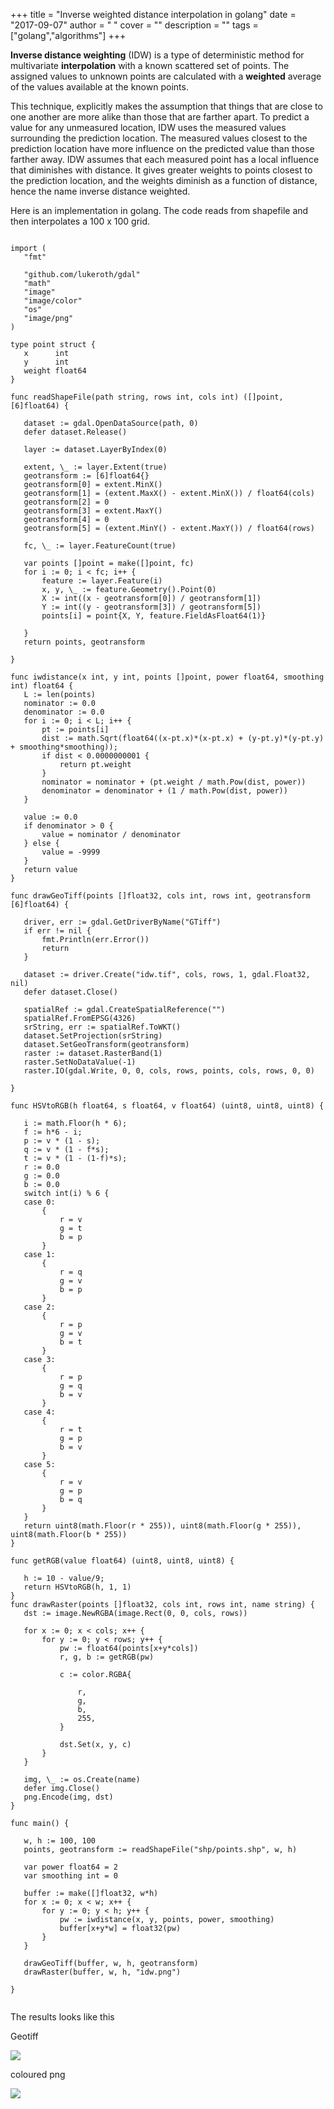 
+++
title = "Inverse weighted distance interpolation in golang"
date = "2017-09-07"
author = " "
cover = ""
description = ""
tags = ["golang","algorithms"]
+++

**Inverse distance weighting** (IDW) is a type of deterministic method for multivariate **interpolation** with a known scattered set of points. The assigned values to unknown points are calculated with a **weighted** average of the values available at the known points.

 This technique, explicitly makes the assumption that things that are close to one another are more alike than those that are farther apart. To predict a value for any unmeasured location, IDW uses the measured values surrounding the prediction location. The measured values closest to the prediction location have more influence on the predicted value than those farther away. IDW assumes that each measured point has a local influence that diminishes with distance. It gives greater weights to points closest to the prediction location, and the weights diminish as a function of distance, hence the name inverse distance weighted.

 Here is an implementation in golang. The code reads from shapefile and then interpolates a 100 x 100 grid.

 ```package main

import (
	"fmt"

	"github.com/lukeroth/gdal"
	"math"
	"image"
	"image/color"
	"os"
	"image/png"
)

type point struct {
	x      int
	y      int
	weight float64
}

func readShapeFile(path string, rows int, cols int) ([]point, [6]float64) {

	dataset := gdal.OpenDataSource(path, 0)
	defer dataset.Release()

	layer := dataset.LayerByIndex(0)

	extent, \_ := layer.Extent(true)
	geotransform := [6]float64{}
	geotransform[0] = extent.MinX()
	geotransform[1] = (extent.MaxX() - extent.MinX()) / float64(cols)
	geotransform[2] = 0
	geotransform[3] = extent.MaxY()
	geotransform[4] = 0
	geotransform[5] = (extent.MinY() - extent.MaxY()) / float64(rows)

	fc, \_ := layer.FeatureCount(true)

	var points []point = make([]point, fc)
	for i := 0; i < fc; i++ {
		feature := layer.Feature(i)
		x, y, \_ := feature.Geometry().Point(0)
		X := int((x - geotransform[0]) / geotransform[1])
		Y := int((y - geotransform[3]) / geotransform[5])
		points[i] = point{X, Y, feature.FieldAsFloat64(1)}

	}
	return points, geotransform

}

func iwdistance(x int, y int, points []point, power float64, smoothing int) float64 {
	L := len(points)
	nominator := 0.0
	denominator := 0.0
	for i := 0; i < L; i++ {
		pt := points[i]
		dist := math.Sqrt(float64((x-pt.x)*(x-pt.x) + (y-pt.y)*(y-pt.y) + smoothing*smoothing));
		if dist < 0.0000000001 {
			return pt.weight
		}
		nominator = nominator + (pt.weight / math.Pow(dist, power))
		denominator = denominator + (1 / math.Pow(dist, power))
	}

	value := 0.0
	if denominator > 0 {
		value = nominator / denominator
	} else {
		value = -9999
	}
	return value
}

func drawGeoTiff(points []float32, cols int, rows int, geotransform [6]float64) {

	driver, err := gdal.GetDriverByName("GTiff")
	if err != nil {
		fmt.Println(err.Error())
		return
	}

	dataset := driver.Create("idw.tif", cols, rows, 1, gdal.Float32, nil)
	defer dataset.Close()

	spatialRef := gdal.CreateSpatialReference("")
	spatialRef.FromEPSG(4326)
	srString, err := spatialRef.ToWKT()
	dataset.SetProjection(srString)
	dataset.SetGeoTransform(geotransform)
	raster := dataset.RasterBand(1)
	raster.SetNoDataValue(-1)
	raster.IO(gdal.Write, 0, 0, cols, rows, points, cols, rows, 0, 0)

}

func HSVtoRGB(h float64, s float64, v float64) (uint8, uint8, uint8) {

	i := math.Floor(h * 6);
	f := h*6 - i;
	p := v * (1 - s);
	q := v * (1 - f*s);
	t := v * (1 - (1-f)*s);
	r := 0.0
	g := 0.0
	b := 0.0
	switch int(i) % 6 {
	case 0:
		{
			r = v
			g = t
			b = p
		}
	case 1:
		{
			r = q
			g = v
			b = p
		}
	case 2:
		{
			r = p
			g = v
			b = t
		}
	case 3:
		{
			r = p
			g = q
			b = v
		}
	case 4:
		{
			r = t
			g = p
			b = v
		}
	case 5:
		{
			r = v
			g = p
			b = q
		}
	}
	return uint8(math.Floor(r * 255)), uint8(math.Floor(g * 255)), uint8(math.Floor(b * 255))
}

func getRGB(value float64) (uint8, uint8, uint8) {

	h := 10 - value/9;
	return HSVtoRGB(h, 1, 1)
}
func drawRaster(points []float32, cols int, rows int, name string) {
	dst := image.NewRGBA(image.Rect(0, 0, cols, rows))

	for x := 0; x < cols; x++ {
		for y := 0; y < rows; y++ {
			pw := float64(points[x+y*cols])
			r, g, b := getRGB(pw)

			c := color.RGBA{

				r,
				g,
				b,
				255,
			}

			dst.Set(x, y, c)
		}
	}

	img, \_ := os.Create(name)
	defer img.Close()
	png.Encode(img, dst)
}

func main() {

	w, h := 100, 100
	points, geotransform := readShapeFile("shp/points.shp", w, h)

	var power float64 = 2
	var smoothing int = 0

	buffer := make([]float32, w*h)
	for x := 0; x < w; x++ {
		for y := 0; y < h; y++ {
			pw := iwdistance(x, y, points, power, smoothing)
			buffer[x+y*w] = float32(pw)
		}
	}

	drawGeoTiff(buffer, w, h, geotransform)
	drawRaster(buffer, w, h, "idw.png")

}


```
  The results looks like this

  

 Geotiff

 ![](/media/idw-tiff.jpg)   

 coloured png

 ![](/media/idw.png) 

